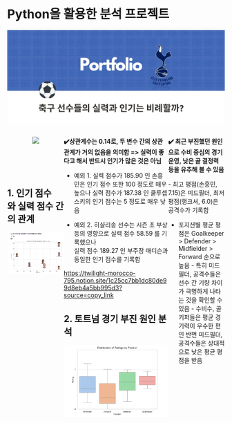 # Python을 활용한 분석 프로젝트


![메인 프로젝트 이미지](tott.png)

<div style="display: flex; justify-content: space-between;">
<div style="width: 48%;">
	
<p align="center">
  <a href="https://twilight-morocco-795.notion.site/1c25cc7bb1dc80de99d8eb4a5bb995d3?source=copy_link"target="_blank">
    <img src="https://img.shields.io/badge/python_project-D14836?style=for-the-badge&logo=python&logoColor=white"/>
  </a>
</p>
<br>
<br>
<br>

## 1. 인기 점수와 실력 점수 간의 관계

![프로젝트 이미지1](correlation.png)
</div>
<div style="width: 48%;">
  
**✔️상관계수는 0.14로, 두 변수 간의 상관관계가 거의 없음을 의미함
  => 실력이 좋다고 해서 반드시 인기가 많은 것은 아님**
	
- 예외 1. 실력 점수가 185.90 인 손흥민은 인기 점수 또한 100 정도로 매우 높으나
	실력 점수가 187.38 인 쿨루셉스키의 인기 점수는 5 정도로 매우 낮음

- 예외 2. 히샬리송 선수는 시즌 초 부상 등의 영향으로 실력 점수 58.59 를 기록했으나  
	실력 점수 189.27 인 부주장 매디슨과 동일한 인기 점수를 기록함
 
https://twilight-morocco-795.notion.site/1c25cc7bb1dc80de99d8eb4a5bb995d3?source=copy_link

## 2. 토트넘 경기 부진 원인 분석

![프로젝트 이미지2](boxplot.png)
</div>
<div style="width: 48%;">


**✔️ 최근 부진했던 원인으로 수비 중심의 경기 운영, 낮은 골 결정력 등을 유추해 볼 수 있음**

- 최고 평점(손흥민, 7.15)은 미드필더, 최저 평점(랭크셔, 6.0)은 공격수가 기록함
- 포지션별 평균 평점은 Goalkeeper > Defender > Midfielder > Forward 순으로 높음
- 특히 미드필더, 공격수들은 선수 간 기량 차이가 극명하게 나타는 것을 확인할 수 있음
- 수비수, 골키퍼들은 평균 경기력이 우수한 편인 반면 미드필더, 공격수들은 상대적으로 낮은 평균 평점을 받음
